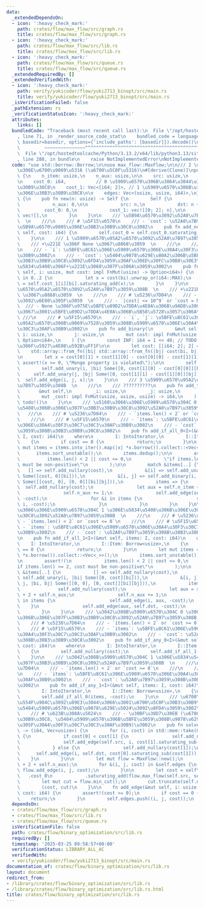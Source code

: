 ```yaml
---
data:
  _extendedDependsOn:
  - icon: ':heavy_check_mark:'
    path: crates/flow/max_flow/src/graph.rs
    title: crates/flow/max_flow/src/graph.rs
  - icon: ':heavy_check_mark:'
    path: crates/flow/max_flow/src/lib.rs
    title: crates/flow/max_flow/src/lib.rs
  - icon: ':heavy_check_mark:'
    path: crates/flow/max_flow/src/queue.rs
    title: crates/flow/max_flow/src/queue.rs
  _extendedRequiredBy: []
  _extendedVerifiedWith:
  - icon: ':heavy_check_mark:'
    path: verify/yukicoder/flow/yuki2713_binopt/src/main.rs
    title: verify/yukicoder/flow/yuki2713_binopt/src/main.rs
  _isVerificationFailed: false
  _pathExtension: rs
  _verificationStatusIcon: ':heavy_check_mark:'
  attributes:
    links: []
  bundledCode: "Traceback (most recent call last):\n  File \"/opt/hostedtoolcache/Python/3.13.2/x64/lib/python3.13/site-packages/onlinejudge_verify/documentation/build.py\"\
    , line 71, in _render_source_code_stat\n    bundled_code = language.bundle(stat.path,\
    \ basedir=basedir, options={'include_paths': [basedir]}).decode()\n          \
    \         ~~~~~~~~~~~~~~~^^^^^^^^^^^^^^^^^^^^^^^^^^^^^^^^^^^^^^^^^^^^^^^^^^^^^^^^^^^^^^^^^^\n\
    \  File \"/opt/hostedtoolcache/Python/3.13.2/x64/lib/python3.13/site-packages/onlinejudge_verify/languages/rust.py\"\
    , line 288, in bundle\n    raise NotImplementedError\nNotImplementedError\n"
  code: "use std::borrow::Borrow;\n\nuse max_flow::MaxFlow;\n\n/// 2 \u5024\u5909\u6570\
    \u306E\u6700\u9069\u5316 (\u6700\u5C0F\u5316)\n#[derive(Clone)]\npub struct BinaryOptimization\
    \ {\n    n_item: usize,\n    n_aux: usize,\n\n    src: usize,\n    dst: usize,\n\
    \n    cost_0: i64,           // 0 \u5909\u6570\u306B\u3064\u3044\u3066\u306E\u30B3\
    \u30B9\u30C8\n    cost_1: Vec<[i64; 2]>, // 1 \u5909\u6570\u306B\u3064\u3044\u3066\
    \u306E\u30B3\u30B9\u30C8\n\n    edges: Vec<(usize, usize, i64)>,\n}\n\nimpl BinaryOptimization\
    \ {\n    pub fn new(n: usize) -> Self {\n        Self {\n            n_item: n,\n\
    \            n_aux: 0,\n\n            src: n,\n            dst: n + 1,\n\n   \
    \         cost_0: 0,\n            cost_1: vec![[0; 2]; n],\n\n            edges:\
    \ vec![],\n        }\n    }\n\n    /// \u5B9A\u6570\u3092\u52A0\u7B97\u3059\u308B\
    \  \n    ///\n    /// # \u5F15\u6570\n    /// - `cost`: \u52A0\u7B97\u3059\u308B\
    \u5B9A\u6570\u9805\u306E\u30B3\u30B9\u30C8\u3002\n    pub fn add_nullary(&mut\
    \ self, cost: i64) {\n        self.cost_0 = self.cost_0.saturating_add(cost);\n\
    \    }\n\n    /// 1 \u5909\u6570\u95A2\u6570\u3092\u52A0\u7B97\u3059\u308B  \n\
    \    /// +\u221E \u306F None \u3067\u8868\u3059  \n    ///\n    /// # \u5F15\u6570\
    \n    /// - `i`: \u5BFE\u8C61\u306E\u5909\u6570\u306E\u30A4\u30F3\u30C7\u30C3\u30AF\
    \u30B9\u3002\n    /// - `cost`: \u5404\u9078\u629E\u80A2\u306B\u5BFE\u3059\u308B\
    \u30B3\u30B9\u30C8\u3092\u8FD4\u3059\u30AF\u30ED\u30FC\u30B8\u30E3\u3002None\u306E\
    \u5834\u5408\u306F+\u221E\u3068\u307F\u306A\u3059\u3002\n    pub fn add_unary(&mut\
    \ self, i: usize, mut cost: impl FnMut(usize) -> Option<i64>) {\n        for bi\
    \ in 0..2 {\n            let x = cost(bi).unwrap_or(i64::MAX);\n            self.cost_1[i][bi]\
    \ = self.cost_1[i][bi].saturating_add(x);\n        }\n    }\n\n    /// 2 \u5909\
    \u6570\u95A2\u6570\u3092\u52A0\u7B97\u3059\u308B  \n    /// +\u221E \u306F None\
    \ \u3067\u8868\u3059  \n    ///\n    /// # \u5236\u7D04\n    /// - Monge \u6027\
    \u3092\u6E80\u305F\u3059  \n    /// - `|cost| <= 10^9` or `cost = None`  \n  \
    \  /// - None \u306F\u975E\u5BFE\u89D2\u7DDA\u4E0A\u306B\u9AD8\u3005 1 \u3064\u307E\
    \u3067\u3001\u5BFE\u89D2\u7DDA\u4E0A\u306B\u5B58\u5728\u3057\u306A\u3044\n   \
    \ ///\n    /// # \u5F15\u6570\n    /// - `i`, `j`: \u5BFE\u8C61\u306E2\u5909\u6570\
    \u95A2\u6570\u306B\u9069\u7528\u3059\u308B\u5909\u6570\u306E\u30A4\u30F3\u30C7\
    \u30C3\u30AF\u30B9\u3002\n    pub fn add_binary(\n        &mut self,\n       \
    \ i: usize,\n        j: usize,\n        mut cost: impl FnMut(usize, usize) ->\
    \ Option<i64>,\n    ) {\n        const INF: i64 = 1 << 40; // TODO: \u3053\u308C\
    \u306F\u5927\u4E08\u592B\uFF1F\n\n        let cost: [[i64; 2]; 2] =\n        \
    \    std::array::from_fn(|bi| std::array::from_fn(|bj| cost(bi, bj).unwrap_or(INF)));\n\
    \n        let x = cost[0][1] + cost[1][0] - cost[0][0] - cost[1][1];\n       \
    \ assert!(x >= 0, \"Monge property is violated\");\n\n        self.add_nullary(cost[0][0]);\n\
    \        self.add_unary(i, |bi| Some([0, cost[1][0] - cost[0][0]][bi]));\n   \
    \     self.add_unary(j, |bj| Some([0, cost[1][1] - cost[1][0]][bj]));\n      \
    \  self.add_edge(i, j, x);\n    }\n\n    /// 3 \u5909\u6570\u95A2\u6570\u3092\u52A0\
    \u7B97\u3059\u308B  \n    ///\n    /// ??????????\n    pub fn add_ternary(\n \
    \       &mut self,\n        _i: usize,\n        _j: usize,\n        _k: usize,\n\
    \        mut _cost: impl FnMut(usize, usize, usize) -> i64,\n    ) {\n       \
    \ todo!()\n    }\n\n    /// \u5168\u3066\u306E\u5909\u6570\u304C 0 \u306E\u5834\
    \u5408\u306B\u306E\u307F\u30B3\u30B9\u30C8\u3092\u52A0\u7B97\u3059\u308B  \n \
    \   ///\n    /// # \u5236\u7D04\n    /// - `items.len() < 2` or `cost <= 0`\n\
    \    ///\n    /// # \u5F15\u6570\n    /// - `items`: \u5BFE\u8C61\u306E\u5909\u6570\
    \u306E\u30A4\u30F3\u30C7\u30C3\u30AF\u30B9\u3002\n    /// - `cost`: \u52A0\u7B97\
    \u3059\u308B\u30B3\u30B9\u30C8\u3002\n    pub fn add_if_all_0<I>(&mut self, items:\
    \ I, cost: i64)\n    where\n        I: IntoIterator,\n        I::Item: Borrow<usize>,\n\
    \    {\n        if cost == 0 {\n            return;\n        }\n\n        let\
    \ mut items = items.into_iter().map(|x| *x.borrow()).collect::<Vec<_>>();\n  \
    \      items.sort_unstable();\n        items.dedup();\n\n        assert!(\n  \
    \          items.len() < 2 || cost <= 0,\n            \"if items.len() >= 2, cost\
    \ must be non-positive\"\n        );\n\n        match &items[..] {\n         \
    \   [] => self.add_nullary(cost),\n            &[i] => self.add_unary(i, |bi|\
    \ Some([cost, 0][bi])),\n            &[i, j] => self.add_binary(i, j, |bi, bj|\
    \ Some([[cost, 0], [0, 0]][bi][bj])),\n            items => {\n              \
    \  self.add_nullary(cost);\n                let aux = self.n_item + 2 + self.n_aux;\n\
    \                self.n_aux += 1;\n                self.add_edge(self.src, aux,\
    \ -cost);\n                for &i in items {\n                    self.add_edge(aux,\
    \ i, -cost);\n                }\n            }\n        }\n    }\n\n    /// \u5168\
    \u3066\u306E\u5909\u6570\u304C 1 \u306E\u5834\u5408\u306B\u306E\u307F\u30B3\u30B9\
    \u30C8\u3092\u52A0\u7B97\u3059\u308B  \n    ///\n    /// # \u5236\u7D04\n    ///\
    \ - `items.len() < 2` or `cost <= 0`\n    ///\n    /// # \u5F15\u6570\n    ///\
    \ - `items`: \u5BFE\u8C61\u306E\u5909\u6570\u306E\u30A4\u30F3\u30C7\u30C3\u30AF\
    \u30B9\u3002\n    /// - `cost`: \u52A0\u7B97\u3059\u308B\u30B3\u30B9\u30C8\u3002\
    \n    pub fn add_if_all_1<I>(&mut self, items: I, cost: i64)\n    where\n    \
    \    I: IntoIterator,\n        I::Item: Borrow<usize>,\n    {\n        if cost\
    \ == 0 {\n            return;\n        }\n\n        let mut items = items.into_iter().map(|x|\
    \ *x.borrow()).collect::<Vec<_>>();\n        items.sort_unstable();\n        items.dedup();\n\
    \n        assert!(\n            items.len() < 2 || cost <= 0,\n            \"\
    if items.len() >= 2, cost must be non-positive\"\n        );\n\n        match\
    \ &items[..] {\n            [] => self.add_nullary(cost),\n            &[i] =>\
    \ self.add_unary(i, |bi| Some([0, cost][bi])),\n            &[i, j] => self.add_binary(i,\
    \ j, |bi, bj| Some([[0, 0], [0, cost]][bi][bj])),\n            items => {\n  \
    \              self.add_nullary(cost);\n                let aux = self.n_item\
    \ + 2 + self.n_aux;\n                self.n_aux += 1;\n                for &i\
    \ in items {\n                    self.add_edge(i, aux, -cost);\n            \
    \    }\n                self.add_edge(aux, self.dst, -cost);\n            }\n\
    \        }\n    }\n\n    /// \u3042\u308B\u5909\u6570\u304C 0 \u306E\u5834\u5408\
    \u306B\u306E\u307F\u30B3\u30B9\u30C8\u3092\u52A0\u7B97\u3059\u308B  \n    ///\n\
    \    /// # \u5236\u7D04\n    /// - `items.len() < 2` or `cost >= 0`\n    ///\n\
    \    /// # \u5F15\u6570\n    /// - `items`: \u5BFE\u8C61\u306E\u5909\u6570\u306E\
    \u30A4\u30F3\u30C7\u30C3\u30AF\u30B9\u3002\n    /// - `cost`: \u52A0\u7B97\u3059\
    \u308B\u30B3\u30B9\u30C8\u3002\n    pub fn add_if_any_0<I>(&mut self, items: I,\
    \ cost: i64)\n    where\n        I: IntoIterator,\n        I::Item: Borrow<usize>,\n\
    \    {\n        self.add_nullary(cost);\n        self.add_if_all_1(items, -cost);\n\
    \    }\n\n    /// \u3042\u308B\u5909\u6570\u304C 1 \u306E\u5834\u5408\u306B\u306E\
    \u307F\u30B3\u30B9\u30C8\u3092\u52A0\u7B97\u3059\u308B  \n    ///\n    /// # \u5236\
    \u7D04\n    /// - `items.len() < 2` or `cost >= 0`\n    ///\n    /// # \u5F15\u6570\
    \n    /// - `items`: \u5BFE\u8C61\u306E\u5909\u6570\u306E\u30A4\u30F3\u30C7\u30C3\
    \u30AF\u30B9\u3002\n    /// - `cost`: \u52A0\u7B97\u3059\u308B\u30B3\u30B9\u30C8\
    \u3002\n    pub fn add_if_any_1<I>(&mut self, items: I, cost: i64)\n    where\n\
    \        I: IntoIterator,\n        I::Item: Borrow<usize>,\n    {\n        self.add_nullary(cost);\n\
    \        self.add_if_all_0(items, -cost);\n    }\n\n    /// \u6700\u9069\u5316\
    \u554F\u984C\u3092\u89E3\u3044\u3066\u3001\u6700\u5C0F\u30B3\u30B9\u30C8\u3068\
    \u5404\u5909\u6570\u306E\u9078\u629E\u5024\u3092\u8FD4\u3059\u3002\n    ///\n\
    \    /// # \u623B\u308A\u5024\n    /// - \u30BF\u30D7\u30EB (\u6700\u5C0F\u30B3\
    \u30B9\u30C8, \u5404\u5909\u6570\u306B\u5BFE\u3059\u308B\u9078\u629E\u3055\u308C\
    \u305F\u30A4\u30F3\u30C7\u30C3\u30AF\u30B9)\u3002\n    pub fn solve(&mut self)\
    \ -> (i64, Vec<usize>) {\n        for (i, cost) in std::mem::take(&mut self.cost_1).into_iter().enumerate()\
    \ {\n            if cost[0] < cost[1] {\n                self.add_nullary(cost[0]);\n\
    \                self.add_edge(self.src, i, cost[1].saturating_sub(cost[0]));\n\
    \            } else {\n                self.add_nullary(cost[1]);\n          \
    \      self.add_edge(i, self.dst, cost[0].saturating_sub(cost[1]));\n        \
    \    }\n        }\n\n        let mut flow = MaxFlow::new();\n        flow.add_vertices(self.n_item\
    \ + 2 + self.n_aux);\n        for &(i, j, cost) in &self.edges {\n           \
    \ flow.add_edge(i, j, cost);\n        }\n\n        let cost = self\n         \
    \   .cost_0\n            .saturating_add(flow.max_flow(self.src, self.dst, None));\n\
    \        let mut cut = flow.min_cut();\n        cut.truncate(self.n_item);\n\n\
    \        (cost, cut)\n    }\n\n    fn add_edge(&mut self, i: usize, j: usize,\
    \ cost: i64) {\n        assert!(cost >= 0);\n        if cost == 0 {\n        \
    \    return;\n        }\n        self.edges.push((i, j, cost));\n    }\n}\n"
  dependsOn:
  - crates/flow/max_flow/src/graph.rs
  - crates/flow/max_flow/src/lib.rs
  - crates/flow/max_flow/src/queue.rs
  isVerificationFile: false
  path: crates/flow/binary_optimization/src/lib.rs
  requiredBy: []
  timestamp: '2025-03-25 09:58:57+00:00'
  verificationStatus: LIBRARY_ALL_AC
  verifiedWith:
  - verify/yukicoder/flow/yuki2713_binopt/src/main.rs
documentation_of: crates/flow/binary_optimization/src/lib.rs
layout: document
redirect_from:
- /library/crates/flow/binary_optimization/src/lib.rs
- /library/crates/flow/binary_optimization/src/lib.rs.html
title: crates/flow/binary_optimization/src/lib.rs
---
```

